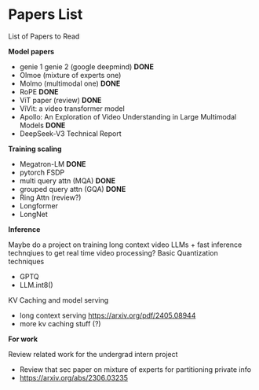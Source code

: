 # Papers List
List of Papers to Read  

**Model papers**
- genie 1 genie 2 (google deepmind) **DONE**
- Olmoe (mixture of experts one)
- Molmo (multimodal one) **DONE**
- RoPE **DONE**
- ViT paper (review) **DONE**
- ViVit: a video transformer model
- Apollo: An Exploration of Video Understanding in Large Multimodal Models **DONE**
- DeepSeek-V3 Technical Report

**Training scaling**

- Megatron-LM **DONE**
- pytorch FSDP
- multi query attn (MQA) **DONE**
- grouped query attn (GQA) **DONE**
- Ring Attn (review?)
- Longformer
- LongNet

**Inference**  

Maybe do a project on training long context video LLMs + fast inference technqiues to get real time video processing?
Basic Quantization techniques
- GPTQ
- LLM.int8()

KV Caching and model serving
- long context serving https://arxiv.org/pdf/2405.08944
- more kv caching stuff (?)

**For work**  

Review related work for the undergrad intern project
- Review that sec paper on mixture of experts for partitioning private info
- https://arxiv.org/abs/2306.03235
